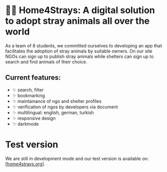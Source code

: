 # 🐶🐾 Home4Strays: A digital solution to adopt stray animals all over the world 

As a team of 8 students, we committed ourselves to developing an app that facilitates the adoption of stray animals by suitable owners.
On our site NGOs can sign up to publish stray animals while shelters can sign up to search and find animals of their choice. 

## Current features:
- ✨ search, filter 
- ✨ bookmarking
- ✨ maintainance of ngo and shelter profiles
- ✨ verification of ngos by developers via document
- ✨ multilingual: english, german, turkish
- ✨ responsive design
- ✨ darkmode

# Test version
We are still in development mode and our test version is available on: [[home4strays.org](https://home4strays.org/en)]. 



